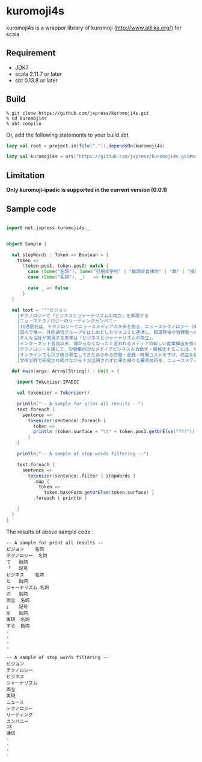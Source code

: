 # kuromoji4s 

kuromoji4s is a wrapper library of kuromoji (http://www.atilika.org/) for scala 

## Requirement

* JDK7
* scala 2.11.7 or later
* sbt 0.13.8 or later

## Build

```shell
% git clone https://github.com/jxpress/kuromoji4s.git
% cd kuromoji4s
% sbt compile
```

Or, add the following statements to your build.sbt 

```build.sbt
lazy val root = project.in(file(".")).dependsOn(kuromoji4s)

lazy val kuromoji4s = uri("https://github.com/jxpress/kuromoji4s.git#master")
```

## Limitation

**Only kuromoji-ipadic is supported in the current version (0.0.1)**  

## Sample code 

```scala

import net.jxpress.kuromoji4s._


object Sample {

  val stopWords : Token => Boolean = {
    token =>
      (token.pos1, token.pos2) match {
        case (Some("名詞"), Some("引用文字列" | "動詞非自律的" | "数" | "接尾"| "代名詞" | "非自立" | "特殊" ))   => false
        case (Some("名詞"), _)   => true

        case _ => false
      }
  }

  val text = """ビジョン
    |テクノロジーで「ビジネスとジャーナリズムの両立」を実現する
    |ニューステクノロジーのリーディングカンパニー
    |JX通信社は、テクノロジーでニュースメディアの未来を創る、ニューステクノロジー（NewsTech）のリーディングカンパニーです。
    |国内で唯一、共同通信グループをはじめとしたマスコミと連携し、報道現場や消費者への接点となるメディア作りにテクノロジーサイドからコミットしているベンチャー企業でもあります。
    |そんな当社が実現する未来は「ビジネスとジャーナリズムの両立」。
    |インターネット普及以来、儲からなくなったと言われるメディアの新しい産業構造を作る― その先に、私たちの民主主義・自由社会の存続があります。
    |テクノロジーを通じて、労働集約的なメディアビジネスを自動化・機械化することは、かつて繊維産業から始まった産業革命と同じかそれ以上のインパクトをメディア分野にもたらすでしょう。
    |オンラインでも引き続き発生してきたあらゆる労働・金銭・時間コストを下げ、収益を最大化すること。そして、これをテクノロジーで実現することが、良質なジャーナリズムを存続させるための必要条件です。
    |学術分野で研究され続けながら十分活用されずに来た様々な要素技術を、ニュースメディア運営に携わる全ての方にとって使いやすいソリューションに進化させる。そして、最新テクノロジーとそのメディアビジネスへの活用の間にある「ミッシングリンク」を埋めていく。それが、NewsTechベンチャーである私たちJX通信社の仕事です。""".stripMargin.split("\n")

  def main(args: Array[String]) : Unit = {

    import Tokenizer.IPADIC

    val tokenizer = Tokenizer()

    println("-- A sample for print all results --")
    text.foreach {
      sentence =>
        tokenizer(sentence).foreach {
          token =>
          println (token.surface + "\t" + token.pos1.getOrElse("???"))
        }
    }

    println("-- A sample of stop words filtering --")

    text.foreach {
      sentence =>
        tokenizer(sentence).filter { stopWords }
          .map {
            token =>
              token.baseForm.getOrElse(token.surface) }
          .foreach { println }

    }
  }
}
```

The results of above sample code : 

```
-- A sample for print all results --
ビジョン	名詞
テクノロジー	名詞
で	助詞
「	記号
ビジネス	名詞
と	助詞
ジャーナリズム	名詞
の	助詞
両立	名詞
」	記号
を	助詞
実現	名詞
する	動詞
.
.
.
.

-- A sample of stop words filtering --
ビジョン
テクノロジー
ビジネス
ジャーナリズム
両立
実現
ニュース
テクノロジー
リーディング
カンパニー
JX
通信
.
.
.
.

```

